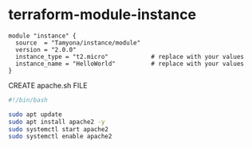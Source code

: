 # terraform-module-instance


```hcl
module "instance" {
  source  = "Tamyona/instance/module"
  version = "2.0.0"
  instance_type = "t2.micro"            # replace with your values
  instance_name = "HelloWorld"          # replace with your values
}
```


CREATE apache.sh FILE
```bash
#!/bin/bash 

sudo apt update 
sudo apt install apache2 -y 
sudo systemctl start apache2 
sudo systemctl enable apache2
```